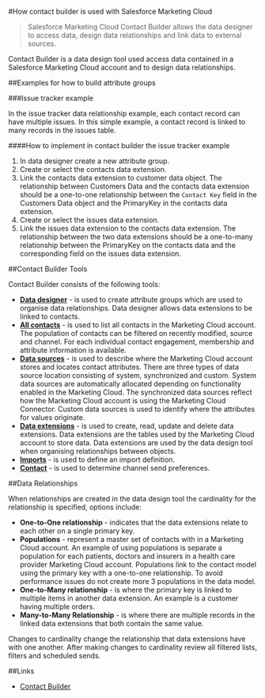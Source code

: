 #How contact builder is used with Salesforce Marketing Cloud

> Salesforce Marketing Cloud Contact Builder allows the data designer to access data, design data relationships and link data to external sources.

Contact Builder is a data design tool used access data contained in a Salesforce Marketing Cloud account and to design data relationships. 

##Examples for how to build attribute groups

###Issue tracker example

In the issue tracker data relationship example, each contact record can have multiple issues. In this simple example, a contact record is linked to many records in the issues table.

####How to implement in contact builder the issue tracker example

1. In data designer create a new attribute group.
2. Create or select the contacts data extension.
3. Link the contacts data extension to customer data object. The relationship between Customers Data and the contacts data extension should be a one-to-one relationship between the `Contact Key` field in the Customers Data object and the PrimaryKey in the contacts data extension.
4. Create or select the issues data extension.
5. Link the issues data extension to the contacts data extension. The relationship between the two data extensions should be a one-to-many relationship between the PrimaryKey on the contacts data and the corresponding field on the issues data extension.

##Contact Builder Tools

Contact Builder consists of the following tools:

* [**Data designer**](https://help.marketingcloud.com/en/documentation/contact_builder/data_designer/) - is used to create attribute groups which are used to organise data relationships. Data designer allows data extensions to be linked to contacts.
* [**All contacts**](https://help.marketingcloud.com/en/documentation/contact_builder/all_contacts/) - is used to list all contacts in the Marketing Cloud account. The population of contacts can be filtered on recently modified, source and channel. For each individual contact engagement, membership and attribute information is available.
* [**Data sources**](https://help.marketingcloud.com/en/documentation/contact_builder/data_sources/) - is used to describe where the Marketing Cloud account stores and locates contact attributes. There are three types of data source location consisting of system, synchronized and custom. System data sources are automatically allocated depending on functionality enabled in the Marketing Cloud. The synchronized data sources reflect how the Marketing Cloud account is using the Marketing Cloud Connector. Custom data sources is used to identify where the attributes for values originate.
* [**Data extensions**](https://help.marketingcloud.com/en/documentation/contact_builder/data_extensions/) - is used to create, read, update and delete data extensions. Data extensions are the tables used by the Marketing Cloud account to store data. Data extensions are used by the data design tool when organising relationships between objects.
* [**Imports**](https://help.marketingcloud.com/en/documentation/contact_builder/imports/) - is used to define an import definition.
* [**Contact**](https://help.marketingcloud.com/en/documentation/contact_builder/contacts_configuration/) - is used to determine channel send preferences. 

##Data Relationships

When relationships are created in the data design tool the cardinality for the relationship is specified, options include:

* **One-to-One relationship** - indicates that the data extensions relate to each other on a single primary key. 
* **Populations** - represent a master set of contacts with in a Marketing Cloud account. An example of using populations is separate a population for each patients, doctors and insurers in a health care provider Marketing Cloud account. Populations link to the contact model using the primary key with a one-to-one relationship. To avoid performance issues do not create more 3 populations in the data model.
* **One-to-Many relationship** - is where the primary key is linked to multiple items in another data extension. An example is a customer having multiple orders.
* **Many-to-Many Relationship** - is where there are multiple records in the linked data extensions that both contain the same value.

Changes to cardinality change the relationship that data extensions have with one another. After making changes to cardinality review all filtered lists, filters and scheduled sends.

##Links

* [Contact Builder](https://help.marketingcloud.com/en/documentation/contact_builder/)

